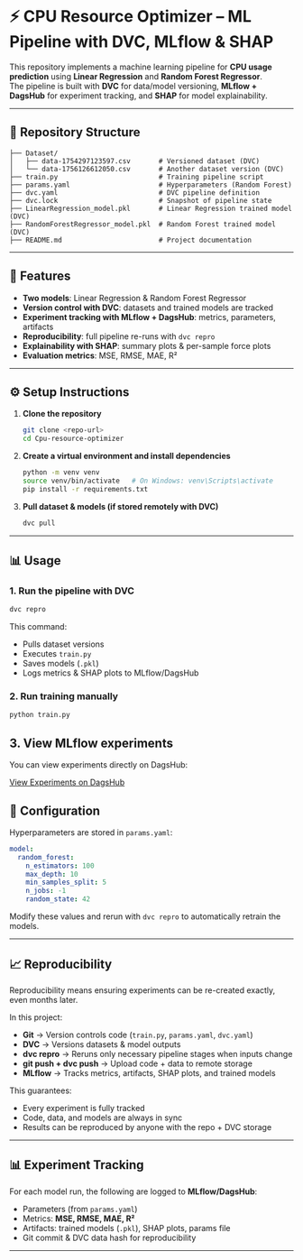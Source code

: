 # ⚡ CPU Resource Optimizer – ML Pipeline with DVC, MLflow & SHAP

This repository implements a machine learning pipeline for **CPU usage prediction** using **Linear Regression** and **Random Forest Regressor**.  
The pipeline is built with **DVC** for data/model versioning, **MLflow + DagsHub** for experiment tracking, and **SHAP** for model explainability.

---

## 📂 Repository Structure

```
├── Dataset/
│   ├── data-1754297123597.csv       # Versioned dataset (DVC)
│   └── data-1756126612050.csv       # Another dataset version (DVC)
├── train.py                         # Training pipeline script
├── params.yaml                      # Hyperparameters (Random Forest)
├── dvc.yaml                         # DVC pipeline definition
├── dvc.lock                         # Snapshot of pipeline state
├── LinearRegression_model.pkl       # Linear Regression trained model (DVC)
├── RandomForestRegressor_model.pkl  # Random Forest trained model (DVC)
├── README.md                        # Project documentation
```

---

## 🚀 Features

- **Two models**: Linear Regression & Random Forest Regressor
- **Version control with DVC**: datasets and trained models are tracked
- **Experiment tracking with MLflow + DagsHub**: metrics, parameters, artifacts
- **Reproducibility**: full pipeline re-runs with `dvc repro`
- **Explainability with SHAP**: summary plots & per-sample force plots
- **Evaluation metrics**: MSE, RMSE, MAE, R²

---

## ⚙️ Setup Instructions

1. **Clone the repository**
   ```bash
   git clone <repo-url>
   cd Cpu-resource-optimizer
   ```

2. **Create a virtual environment and install dependencies**
   ```bash
   python -m venv venv
   source venv/bin/activate   # On Windows: venv\Scripts\activate
   pip install -r requirements.txt
   ```

3. **Pull dataset & models (if stored remotely with DVC)**
   ```bash
   dvc pull
   ```

---

## 📊 Usage

### 1. Run the pipeline with DVC
```bash
dvc repro
```
This command:
- Pulls dataset versions
- Executes `train.py`
- Saves models (`.pkl`)
- Logs metrics & SHAP plots to MLflow/DagsHub

### 2. Run training manually
```bash
python train.py
```

## 3. View MLflow experiments

You can view experiments directly on DagsHub:

[View Experiments on DagsHub](https://dagshub.com/himashree56/Cpu-resource-optimizer/experiments)


## 🔧 Configuration

Hyperparameters are stored in `params.yaml`:

```yaml
model:
  random_forest:
    n_estimators: 100
    max_depth: 10
    min_samples_split: 5
    n_jobs: -1
    random_state: 42
```

Modify these values and rerun with `dvc repro` to automatically retrain the models.

---

## 📈 Reproducibility

Reproducibility means ensuring experiments can be re-created exactly, even months later.

In this project:
- **Git** → Version controls code (`train.py`, `params.yaml`, `dvc.yaml`)
- **DVC** → Versions datasets & model outputs
- **dvc repro** → Reruns only necessary pipeline stages when inputs change
- **git push + dvc push** → Upload code + data to remote storage
- **MLflow** → Tracks metrics, artifacts, SHAP plots, and trained models

This guarantees:
- Every experiment is fully tracked
- Code, data, and models are always in sync
- Results can be reproduced by anyone with the repo + DVC storage

---

## 📊 Experiment Tracking

For each model run, the following are logged to **MLflow/DagsHub**:
- Parameters (from `params.yaml`)
- Metrics: **MSE, RMSE, MAE, R²**
- Artifacts: trained models (`.pkl`), SHAP plots, params file
- Git commit & DVC data hash for reproducibility

---

